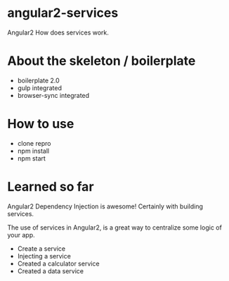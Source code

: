 # angular2-services
Angular2 How does services work.

# About the skeleton / boilerplate
<ul>
    <li>boilerplate 2.0</li>
    <li>gulp integrated</li>
    <li>browser-sync integrated</li>
</ul>

# How to use
<ul>
    <li>clone repro</li>
    <li>npm install</li>
    <li>npm start</li>
</ul>

# Learned so far
<p>Angular2 Dependency Injection is awesome! Certainly with building services.</p>
<p>The use of services in Angular2, is a great way to centralize some logic of your app.</p>

<ul>
    <li>Create a service</li>
    <li>Injecting a service</li>
    <li>Created a calculator service</li>
    <li>Created a data service</li>
</ul>
